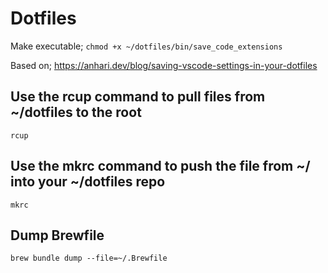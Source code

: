 # Dotfiles

Make executable; ```chmod +x ~/dotfiles/bin/save_code_extensions```

Based on; <https://anhari.dev/blog/saving-vscode-settings-in-your-dotfiles>

## Use the rcup command to pull files from ~/dotfiles to the root

```
rcup
```

## Use the mkrc command to push the file from ~/ into your ~/dotfiles repo

```
mkrc
```

## Dump Brewfile

```
brew bundle dump --file=~/.Brewfile
```
